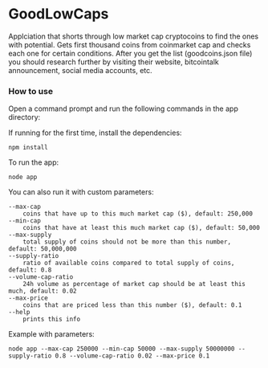 # GoodLowCaps
Applciation that shorts through low market cap cryptocoins to find the ones with potential. Gets first thousand coins from coinmarket cap and checks each one for certain conditions. After you get the list (goodcoins.json file) you should research further by visiting their website, bitcointalk announcement, social media accounts, etc.

### How to use
Open a command prompt and run the following commands in the app directory:

 If running for the first time, install the dependencies:
```
npm install
```

To run the app:
```
node app
```

You can also run it with custom parameters:
```
--max-cap
    coins that have up to this much market cap ($), default: 250,000
--min-cap
    coins that have at least this much market cap ($), default: 50,000
--max-supply
    total supply of coins should not be more than this number, default: 50,000,000
--supply-ratio
    ratio of available coins compared to total supply of coins, default: 0.8
--volume-cap-ratio
    24h volume as percentage of market cap should be at least this much, default: 0.02
--max-price
    coins that are priced less than this number ($), default: 0.1
--help
    prints this info
```

Example with parameters:
```
node app --max-cap 250000 --min-cap 50000 --max-supply 50000000 --supply-ratio 0.8 --volume-cap-ratio 0.02 --max-price 0.1
```